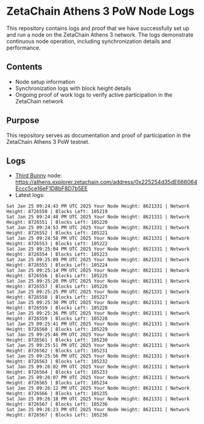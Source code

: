 # ZetaChain Athens 3 PoW Node Logs
This repository contains logs and proof that we have successfully set up and run a node on the ZetaChain Athens 3 network. The logs demonstrate continuous node operation, including synchronization details and performance.

## Contents
- Node setup information
- Synchronization logs with block height details
- Ongoing proof of work logs to verify active participation in the ZetaChain network

## Purpose
This repository serves as documentation and proof of participation in the ZetaChain Athens 3 PoW testnet.

## Logs

- [Third Bunny](https://thirdbunny.xyz/) node: https://athens.explorer.zetachain.com/address/0x225254d35dE666064Eccc5ce16eF1D8bF8D7b5EE
- Latest logs:
```
Sat Jan 25 09:24:43 PM UTC 2025 Your Node Height: 8621331 | Network Height: 8726550 | Blocks Left: 105219
Sat Jan 25 09:24:48 PM UTC 2025 Your Node Height: 8621331 | Network Height: 8726551 | Blocks Left: 105220
Sat Jan 25 09:24:53 PM UTC 2025 Your Node Height: 8621331 | Network Height: 8726552 | Blocks Left: 105221
Sat Jan 25 09:24:58 PM UTC 2025 Your Node Height: 8621331 | Network Height: 8726553 | Blocks Left: 105222
Sat Jan 25 09:25:04 PM UTC 2025 Your Node Height: 8621331 | Network Height: 8726554 | Blocks Left: 105223
Sat Jan 25 09:25:09 PM UTC 2025 Your Node Height: 8621331 | Network Height: 8726555 | Blocks Left: 105224
Sat Jan 25 09:25:14 PM UTC 2025 Your Node Height: 8621331 | Network Height: 8726556 | Blocks Left: 105225
Sat Jan 25 09:25:20 PM UTC 2025 Your Node Height: 8621331 | Network Height: 8726557 | Blocks Left: 105226
Sat Jan 25 09:25:25 PM UTC 2025 Your Node Height: 8621331 | Network Height: 8726558 | Blocks Left: 105227
Sat Jan 25 09:25:30 PM UTC 2025 Your Node Height: 8621331 | Network Height: 8726559 | Blocks Left: 105228
Sat Jan 25 09:25:36 PM UTC 2025 Your Node Height: 8621331 | Network Height: 8726559 | Blocks Left: 105228
Sat Jan 25 09:25:41 PM UTC 2025 Your Node Height: 8621331 | Network Height: 8726560 | Blocks Left: 105229
Sat Jan 25 09:25:46 PM UTC 2025 Your Node Height: 8621331 | Network Height: 8726561 | Blocks Left: 105230
Sat Jan 25 09:25:51 PM UTC 2025 Your Node Height: 8621331 | Network Height: 8726562 | Blocks Left: 105231
Sat Jan 25 09:25:56 PM UTC 2025 Your Node Height: 8621331 | Network Height: 8726563 | Blocks Left: 105232
Sat Jan 25 09:26:02 PM UTC 2025 Your Node Height: 8621331 | Network Height: 8726564 | Blocks Left: 105233
Sat Jan 25 09:26:07 PM UTC 2025 Your Node Height: 8621331 | Network Height: 8726565 | Blocks Left: 105234
Sat Jan 25 09:26:12 PM UTC 2025 Your Node Height: 8621331 | Network Height: 8726566 | Blocks Left: 105235
Sat Jan 25 09:26:18 PM UTC 2025 Your Node Height: 8621331 | Network Height: 8726567 | Blocks Left: 105236
Sat Jan 25 09:26:23 PM UTC 2025 Your Node Height: 8621331 | Network Height: 8726567 | Blocks Left: 105236
```
